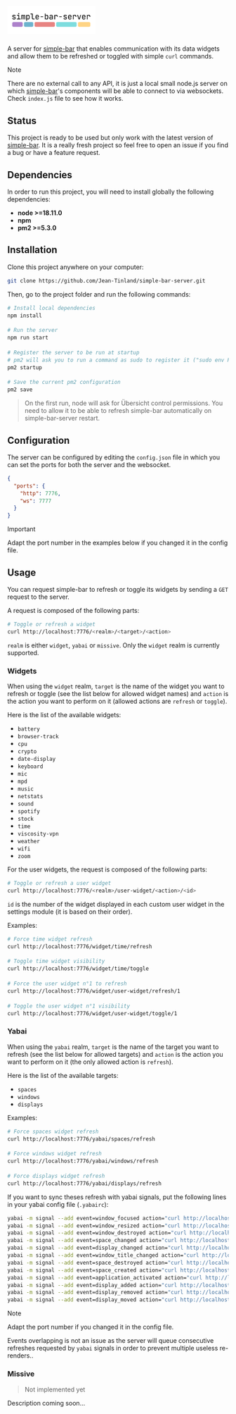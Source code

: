 # <img src="./images/logo-simple-bar-server.png" width="200" alt="simple-bar-server" />

A server for [simple-bar](https://github.com/Jean-Tinland/simple-bar) that enables communication with its data widgets and allow them to be refreshed or toggled with simple `curl` commands.

> [!NOTE]
> There are no external call to any API, it is just a local small node.js server on which [simple-bar](https://github.com/Jean-Tinland/simple-bar)'s components will be able to connect to via websockets.
> Check `index.js` file to see how it works.

## Status

This project is ready to be used but only work with the latest version of [simple-bar](https://github.com/Jean-Tinland/simple-bar). It is a really fresh project so feel free to open an issue if you find a bug or have a feature request.

## Dependencies

In order to run this project, you will need to install globally the following dependencies:

- **node >=18.11.0**
- **npm**
- **pm2 >=5.3.0**

## Installation

Clone this project anywhere on your computer:

```bash
git clone https://github.com/Jean-Tinland/simple-bar-server.git
```

Then, go to the project folder and run the following commands:

```bash
# Install local dependencies
npm install

# Run the server
npm run start

# Register the server to be run at startup
# pm2 will ask you to run a command as sudo to register it ("sudo env PATH=...")
pm2 startup

# Save the current pm2 configuration
pm2 save
```

> On the first run, node will ask for Übersicht control permissions. You need to allow it to be able to refresh simple-bar automatically on simple-bar-server restart.

## Configuration

The server can be configured by editing the `config.json` file in which you can set the ports for both the server and the websocket.

```json
{
  "ports": {
    "http": 7776,
    "ws": 7777
  }
}
```

> [!IMPORTANT]
> Adapt the port number in the examples below if you changed it in the config file.

## Usage

You can request simple-bar to refresh or toggle its widgets by sending a `GET` request to the server.

A request is composed of the following parts:

```bash
# Toggle or refresh a widget
curl http://localhost:7776/<realm>/<target>/<action>
```

`realm` is either `widget`, `yabai` or `missive`. Only the `widget` realm is currently supported.

### Widgets

When using the `widget` realm, `target` is the name of the widget you want to refresh or toggle (see the list below for allowed widget names) and `action` is the action you want to perform on it (allowed actions are `refresh` or `toggle`).

Here is the list of the available widgets:

- `battery`
- `browser-track`
- `cpu`
- `crypto`
- `date-display`
- `keyboard`
- `mic`
- `mpd`
- `music`
- `netstats`
- `sound`
- `spotify`
- `stock`
- `time`
- `viscosity-vpn`
- `weather`
- `wifi`
- `zoom`

For the user widgets, the request is composed of the following parts:

```bash
# Toggle or refresh a user widget
curl http://localhost:7776/<realm>/user-widget/<action>/<id>
```

`id` is the number of the widget displayed in each custom user widget in the settings module (it is based on their order).

Examples:

```bash
# Force time widget refresh
curl http://localhost:7776/widget/time/refresh

# Toggle time widget visibility
curl http://localhost:7776/widget/time/toggle

# Force the user widget n°1 to refresh
curl http://localhost:7776/widget/user-widget/refresh/1

# Toggle the user widget n°1 visibility
curl http://localhost:7776/widget/user-widget/toggle/1
```

### Yabai

When using the `yabai` realm, `target` is the name of the target you want to refresh (see the list below for allowed targets) and `action` is the action you want to perform on it (the only allowed action is `refresh`).

Here is the list of the available targets:

- `spaces`
- `windows`
- `displays`

Examples:

```bash
# Force spaces widget refresh
curl http://localhost:7776/yabai/spaces/refresh

# Force windows widget refresh
curl http://localhost:7776/yabai/windows/refresh

# Force displays widget refresh
curl http://localhost:7776/yabai/displays/refresh
```

If you want to sync theses refresh with yabai signals, put the following lines in your yabai config file (`.yabairc`):

```bash
yabai -m signal --add event=window_focused action="curl http://localhost:7776/yabai/spaces/refresh && curl http://localhost:7776/yabai/windows/refresh" label="Refresh simple-bar spaces & windows when focused application changes"
yabai -m signal --add event=window_resized action="curl http://localhost:7776/yabai/spaces/refresh && curl http://localhost:7776/yabai/windows/refresh" label="Refresh simple-bar spaces & windows when a window is resized"
yabai -m signal --add event=window_destroyed action="curl http://localhost:7776/yabai/spaces/refresh && curl http://localhost:7776/yabai/windows/refresh" label="Refresh simple-ba spaces & windows when an application window is closed"
yabai -m signal --add event=space_changed action="curl http://localhost:7776/yabai/spaces/refresh && curl http://localhost:7776/yabai/windows/refresh" label="Refresh simple-bar spaces & windows on space change"
yabai -m signal --add event=display_changed action="curl http://localhost:7776/yabai/spaces/refresh && curl http://localhost:7776/yabai/windows/refresh" label="Refresh simple-bar spaces & windows on display focus change"
yabai -m signal --add event=window_title_changed action="curl http://localhost:7776/yabai/spaces/refresh && curl http://localhost:7776/yabai/windows/refresh" label="Refresh simple-bar spaces & windows when current window title changes"
yabai -m signal --add event=space_destroyed action="curl http://localhost:7776/yabai/spaces/refresh && curl http://localhost:7776/yabai/windows/refresh" label="Refresh simple-bar spaces & windows on space removal"
yabai -m signal --add event=space_created action="curl http://localhost:7776/yabai/spaces/refresh && curl http://localhost:7776/yabai/windows/refresh" label="Refresh simple-bar spaces & windows on space creation"
yabai -m signal --add event=application_activated action="curl http://localhost:7776/yabai/spaces/refresh && curl http://localhost:7776/yabai/windows/refresh" label="Refresh simple-bar spaces & windows when application is activated"
yabai -m signal --add event=display_added action="curl http://localhost:7776/yabai/displays/refresh" label="Refresh simple-bar displays when a new dispay is added"
yabai -m signal --add event=display_removed action="curl http://localhost:7776/yabai/displays/refresh" label="Refresh simple-bar displays when a dispay is removed"
yabai -m signal --add event=display_moved action="curl http://localhost:7776/yabai/displays/refresh" label="Refresh simple-bar displays when a dispay is moved"
```

> [!NOTE]
> Adapt the port number if you changed it in the config file.

Events overlapping is not an issue as the server will queue consecutive refreshes requested by `yabai` signals in order to prevent multiple useless re-renders..

### Missive

> Not implemented yet

Description coming soon...
